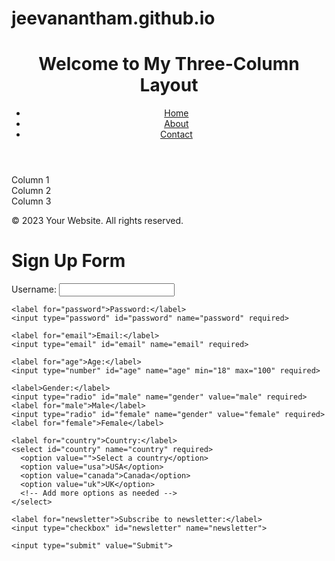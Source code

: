 # jeevanantham.github.io
<!DOCTYPE html>
<html lang="en">
<head>
  <meta charset="UTF-8">
  <meta name="viewport" content="width=device-width, initial-scale=1.0">
  <title>Three-Column Layout</title>
  <link rel="stylesheet" href="styles.css">
</head>
<body>
  <header>
    <h1>Welcome to My Three-Column Layout</h1>
    <nav>
      <ul>
        <li><a href="#">Home</a></li>
        <li><a href="#">About</a></li>
        <li><a href="#">Contact</a></li>
      </ul>
    </nav>
  </header>
  
  <main>
    <div class="column">Column 1</div>
    <div class="column">Column 2</div>
    <div class="column">Column 3</div>
  </main>
  
  <footer>
    <p>&copy; 2023 Your Website. All rights reserved.</p>
  </footer>
</body>
</html>
    <!DOCTYPE html>
<html lang="en">
<head>
  <meta charset="UTF-8">
  <meta name="viewport" content="width=device-width, initial-scale=1.0">
  <title>Form Creation</title>
</head>
<body>
  <h1>Sign Up Form</h1>
  <form action="/submit" method="POST">
    <label for="username">Username:</label>
    <input type="text" id="username" name="username" required>
    
    <label for="password">Password:</label>
    <input type="password" id="password" name="password" required>
    
    <label for="email">Email:</label>
    <input type="email" id="email" name="email" required>
    
    <label for="age">Age:</label>
    <input type="number" id="age" name="age" min="18" max="100" required>
    
    <label>Gender:</label>
    <input type="radio" id="male" name="gender" value="male" required>
    <label for="male">Male</label>
    <input type="radio" id="female" name="gender" value="female" required>
    <label for="female">Female</label>
    
    <label for="country">Country:</label>
    <select id="country" name="country" required>
      <option value="">Select a country</option>
      <option value="usa">USA</option>
      <option value="canada">Canada</option>
      <option value="uk">UK</option>
      <!-- Add more options as needed -->
    </select>
    
    <label for="newsletter">Subscribe to newsletter:</label>
    <input type="checkbox" id="newsletter" name="newsletter">
    
    <input type="submit" value="Submit">
  </form>
</body>
</html>

